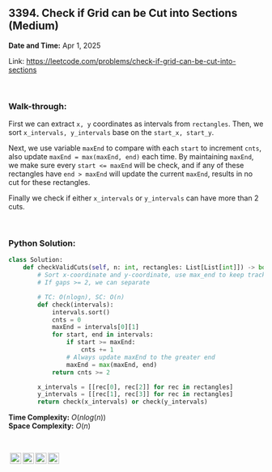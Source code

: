 ## 3394. Check if Grid can be Cut into Sections (Medium)
**Date and Time:** Apr 1, 2025

Link: https://leetcode.com/problems/check-if-grid-can-be-cut-into-sections

<br>

### Walk-through: 
First we can extract `x, y` coordinates as intervals from `rectangles`. Then, we sort `x_intervals, y_intervals` base on the `start_x, start_y`.

Next, we use variable `maxEnd` to compare with each `start` to increment `cnts`, also update `maxEnd = max(maxEnd, end)` each time. By maintaining `maxEnd`, we make sure every `start <= maxEnd` will be check, and if any of these rectangles have `end > maxEnd` will update the current `maxEnd`, results in no cut for these rectangles. 

Finally we check if either `x_intervals` or `y_intervals` can have more than 2 cuts.

<br>

### Python Solution:
```python
class Solution:
    def checkValidCuts(self, n: int, rectangles: List[List[int]]) -> bool:
        # Sort x-coordinate and y-coordinate, use max_end to keep track of the current max_end x and max_end y, if start_x >= max_endX, there is a gap
        # If gaps >= 2, we can separate

        # TC: O(nlogn), SC: O(n)
        def check(intervals):
            intervals.sort()
            cnts = 0
            maxEnd = intervals[0][1]
            for start, end in intervals:
                if start >= maxEnd:
                    cnts += 1
                # Always update maxEnd to the greater end
                maxEnd = max(maxEnd, end)
            return cnts >= 2

        x_intervals = [[rec[0], rec[2]] for rec in rectangles]
        y_intervals = [[rec[1], rec[3]] for rec in rectangles]
        return check(x_intervals) or check(y_intervals)
```
**Time Complexity:** $O(nlog(n))$ <br>
**Space Complexity:** $O(n)$

<br>

<img style="height:22px!important;margin-left:3px;vertical-align:text-bottom;" src="https://mirrors.creativecommons.org/presskit/icons/cc.svg?ref=chooser-v1" alt="CC BY-NC-SA" title="CC BY-NC-SA"><img style="height:22px!important;margin-left:3px;vertical-align:text-bottom;" src="https://mirrors.creativecommons.org/presskit/icons/by.svg?ref=chooser-v1" alt="BY: credit must be given to the creator" title="BY: credit must be given to the creator"><img style="height:22px!important;margin-left:3px;vertical-align:text-bottom;" src="https://mirrors.creativecommons.org/presskit/icons/nc.svg?ref=chooser-v1" alt="NC: Only noncommercial uses of the work are permitted" title="NC: Only noncommercial uses of the work are permitted"><img style="height:22px!important;margin-left:3px;vertical-align:text-bottom;" src="https://mirrors.creativecommons.org/presskit/icons/sa.svg?ref=chooser-v1" alt="SA: Adaptations must be shared under the same terms" title="SA: Adaptations must be shared under the same terms">